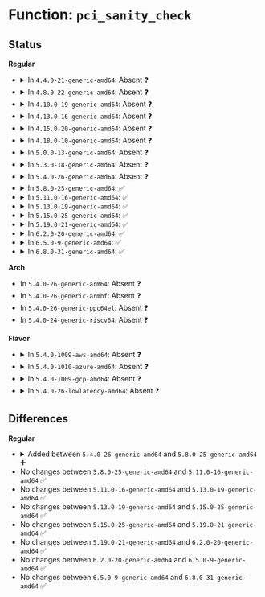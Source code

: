 # Function: <code>pci_sanity_check</code>

## Status
<b>Regular</b>
<ul>
<li>
<details>
<summary>In <code>4.4.0-21-generic-amd64</code>: Absent ❓</summary>

```json
{
  "name": "pci_sanity_check",
  "collision_type": "Unique Static",
  "inline_type": "Selective",
  "funcs": [
    {
      "addr": 18446744071595328828,
      "name": "pci_sanity_check",
      "external": false,
      "loc": "arch/x86/pci/direct.c:194",
      "file": "arch/x86/pci/direct.c",
      "inline": "not declared, inlined",
      "caller_inline": [],
      "caller_func": [
        "arch/x86/pci/direct.c:pci_direct_probe",
        "arch/x86/pci/direct.c:pci_direct_probe"
      ]
    }
  ],
  "symbols": [
    {
      "addr": 18446744071595328828,
      "name": "pci_sanity_check.isra.0",
      "section": ".init.text",
      "bind": "STB_LOCAL",
      "size": 223
    }
  ]
}
```
</details>
</li>
<li>
<details>
<summary>In <code>4.8.0-22-generic-amd64</code>: Absent ❓</summary>

```json
{
  "name": "pci_sanity_check",
  "collision_type": "Unique Static",
  "inline_type": "Selective",
  "funcs": [
    {
      "addr": 18446744071595516166,
      "name": "pci_sanity_check",
      "external": false,
      "loc": "arch/x86/pci/direct.c:194",
      "file": "arch/x86/pci/direct.c",
      "inline": "not declared, inlined",
      "caller_inline": [],
      "caller_func": [
        "arch/x86/pci/direct.c:pci_direct_probe",
        "arch/x86/pci/direct.c:pci_direct_probe"
      ]
    }
  ],
  "symbols": [
    {
      "addr": 18446744071595516166,
      "name": "pci_sanity_check.isra.0",
      "section": ".init.text",
      "bind": "STB_LOCAL",
      "size": 223
    }
  ]
}
```
</details>
</li>
<li>
<details>
<summary>In <code>4.10.0-19-generic-amd64</code>: Absent ❓</summary>

```json
{
  "name": "pci_sanity_check",
  "collision_type": "Unique Static",
  "inline_type": "Selective",
  "funcs": [
    {
      "addr": 18446744071595772234,
      "name": "pci_sanity_check",
      "external": false,
      "loc": "arch/x86/pci/direct.c:194",
      "file": "arch/x86/pci/direct.c",
      "inline": "not declared, inlined",
      "caller_inline": [],
      "caller_func": [
        "arch/x86/pci/direct.c:pci_direct_probe",
        "arch/x86/pci/direct.c:pci_direct_probe"
      ]
    }
  ],
  "symbols": [
    {
      "addr": 18446744071595772234,
      "name": "pci_sanity_check.isra.0",
      "section": ".init.text",
      "bind": "STB_LOCAL",
      "size": 223
    }
  ]
}
```
</details>
</li>
<li>
<details>
<summary>In <code>4.13.0-16-generic-amd64</code>: Absent ❓</summary>

```json
{
  "name": "pci_sanity_check",
  "collision_type": "Unique Static",
  "inline_type": "Selective",
  "funcs": [
    {
      "addr": 18446744071596703210,
      "name": "pci_sanity_check",
      "external": false,
      "loc": "arch/x86/pci/direct.c:194",
      "file": "arch/x86/pci/direct.c",
      "inline": "not declared, inlined",
      "caller_inline": [],
      "caller_func": [
        "arch/x86/pci/direct.c:pci_direct_probe",
        "arch/x86/pci/direct.c:pci_direct_probe"
      ]
    }
  ],
  "symbols": [
    {
      "addr": 18446744071596703210,
      "name": "pci_sanity_check.isra.0",
      "section": ".init.text",
      "bind": "STB_LOCAL",
      "size": 218
    }
  ]
}
```
</details>
</li>
<li>
<details>
<summary>In <code>4.15.0-20-generic-amd64</code>: Absent ❓</summary>

```json
{
  "name": "pci_sanity_check",
  "collision_type": "Unique Static",
  "inline_type": "Selective",
  "funcs": [
    {
      "addr": 18446744071603033900,
      "name": "pci_sanity_check",
      "external": false,
      "loc": "arch/x86/pci/direct.c:195",
      "file": "arch/x86/pci/direct.c",
      "inline": "not declared, inlined",
      "caller_inline": [],
      "caller_func": [
        "arch/x86/pci/direct.c:pci_direct_probe",
        "arch/x86/pci/direct.c:pci_direct_probe"
      ]
    }
  ],
  "symbols": [
    {
      "addr": 18446744071603033900,
      "name": "pci_sanity_check.isra.0",
      "section": ".init.text",
      "bind": "STB_LOCAL",
      "size": 222
    }
  ]
}
```
</details>
</li>
<li>
<details>
<summary>In <code>4.18.0-10-generic-amd64</code>: Absent ❓</summary>

```json
{
  "name": "pci_sanity_check",
  "collision_type": "Unique Static",
  "inline_type": "Selective",
  "funcs": [
    {
      "addr": 18446744071603206699,
      "name": "pci_sanity_check",
      "external": false,
      "loc": "arch/x86/pci/direct.c:195",
      "file": "arch/x86/pci/direct.c",
      "inline": "not declared, inlined",
      "caller_inline": [],
      "caller_func": [
        "arch/x86/pci/direct.c:pci_direct_probe",
        "arch/x86/pci/direct.c:pci_direct_probe"
      ]
    }
  ],
  "symbols": [
    {
      "addr": 18446744071603206699,
      "name": "pci_sanity_check.isra.0",
      "section": ".init.text",
      "bind": "STB_LOCAL",
      "size": 203
    }
  ]
}
```
</details>
</li>
<li>
<details>
<summary>In <code>5.0.0-13-generic-amd64</code>: Absent ❓</summary>

```json
{
  "name": "pci_sanity_check",
  "collision_type": "Unique Static",
  "inline_type": "Selective",
  "funcs": [
    {
      "addr": 18446744071605017149,
      "name": "pci_sanity_check",
      "external": false,
      "loc": "arch/x86/pci/direct.c:195",
      "file": "arch/x86/pci/direct.c",
      "inline": "not declared, inlined",
      "caller_inline": [],
      "caller_func": [
        "arch/x86/pci/direct.c:pci_direct_probe",
        "arch/x86/pci/direct.c:pci_direct_probe"
      ]
    }
  ],
  "symbols": [
    {
      "addr": 18446744071605017149,
      "name": "pci_sanity_check.isra.0",
      "section": ".init.text",
      "bind": "STB_LOCAL",
      "size": 203
    }
  ]
}
```
</details>
</li>
<li>
<details>
<summary>In <code>5.3.0-18-generic-amd64</code>: Absent ❓</summary>

```json
{
  "name": "pci_sanity_check",
  "collision_type": "Unique Static",
  "inline_type": "Selective",
  "funcs": [
    {
      "addr": 18446744071605130376,
      "name": "pci_sanity_check",
      "external": false,
      "loc": "arch/x86/pci/direct.c:195",
      "file": "arch/x86/pci/direct.c",
      "inline": "not declared, inlined",
      "caller_inline": [],
      "caller_func": [
        "arch/x86/pci/direct.c:pci_direct_probe",
        "arch/x86/pci/direct.c:pci_direct_probe"
      ]
    }
  ],
  "symbols": [
    {
      "addr": 18446744071605130376,
      "name": "pci_sanity_check.isra.0",
      "section": ".init.text",
      "bind": "STB_LOCAL",
      "size": 203
    }
  ]
}
```
</details>
</li>
<li>
<details>
<summary>In <code>5.4.0-26-generic-amd64</code>: Absent ❓</summary>

```json
{
  "name": "pci_sanity_check",
  "collision_type": "Unique Static",
  "inline_type": "Selective",
  "funcs": [
    {
      "addr": 18446744071605170719,
      "name": "pci_sanity_check",
      "external": false,
      "loc": "arch/x86/pci/direct.c:195",
      "file": "arch/x86/pci/direct.c",
      "inline": "not declared, inlined",
      "caller_inline": [],
      "caller_func": [
        "arch/x86/pci/direct.c:pci_direct_probe",
        "arch/x86/pci/direct.c:pci_direct_probe"
      ]
    }
  ],
  "symbols": [
    {
      "addr": 18446744071605170719,
      "name": "pci_sanity_check.isra.0",
      "section": ".init.text",
      "bind": "STB_LOCAL",
      "size": 203
    }
  ]
}
```
</details>
</li>
<li>
<details>
<summary>In <code>5.8.0-25-generic-amd64</code>: ✅</summary>

```c
int pci_sanity_check(const struct pci_raw_ops * o)
```

```json
{
  "name": "pci_sanity_check",
  "collision_type": "Unique Static",
  "inline_type": "No",
  "funcs": [
    {
      "addr": 18446744071609454467,
      "name": "pci_sanity_check",
      "external": false,
      "loc": "arch/x86/pci/direct.c:195",
      "file": "arch/x86/pci/direct.c",
      "inline": "seen, unknown",
      "caller_inline": [],
      "caller_func": [
        "arch/x86/pci/direct.c:pci_direct_probe",
        "arch/x86/pci/direct.c:pci_direct_probe"
      ]
    }
  ],
  "symbols": [
    {
      "addr": 18446744071609454467,
      "name": "pci_sanity_check",
      "section": ".init.text",
      "bind": "STB_LOCAL",
      "size": 203
    }
  ]
}
```
</details>
</li>
<li>
<details>
<summary>In <code>5.11.0-16-generic-amd64</code>: ✅</summary>

```c
int pci_sanity_check(const struct pci_raw_ops * o)
```

```json
{
  "name": "pci_sanity_check",
  "collision_type": "Unique Static",
  "inline_type": "No",
  "funcs": [
    {
      "addr": 18446744071612530445,
      "name": "pci_sanity_check",
      "external": false,
      "loc": "arch/x86/pci/direct.c:195",
      "file": "arch/x86/pci/direct.c",
      "inline": "seen, unknown",
      "caller_inline": [],
      "caller_func": [
        "arch/x86/pci/direct.c:pci_direct_probe",
        "arch/x86/pci/direct.c:pci_direct_probe"
      ]
    }
  ],
  "symbols": [
    {
      "addr": 18446744071612530445,
      "name": "pci_sanity_check",
      "section": ".init.text",
      "bind": "STB_LOCAL",
      "size": 203
    }
  ]
}
```
</details>
</li>
<li>
<details>
<summary>In <code>5.13.0-19-generic-amd64</code>: ✅</summary>

```c
int pci_sanity_check(const struct pci_raw_ops * o)
```

```json
{
  "name": "pci_sanity_check",
  "collision_type": "Unique Static",
  "inline_type": "No",
  "funcs": [
    {
      "addr": 18446744071614673152,
      "name": "pci_sanity_check",
      "external": false,
      "loc": "arch/x86/pci/direct.c:195",
      "file": "arch/x86/pci/direct.c",
      "inline": "seen, unknown",
      "caller_inline": [],
      "caller_func": [
        "arch/x86/pci/direct.c:pci_direct_probe",
        "arch/x86/pci/direct.c:pci_direct_probe"
      ]
    }
  ],
  "symbols": [
    {
      "addr": 18446744071614673152,
      "name": "pci_sanity_check",
      "section": ".init.text",
      "bind": "STB_LOCAL",
      "size": 203
    }
  ]
}
```
</details>
</li>
<li>
<details>
<summary>In <code>5.15.0-25-generic-amd64</code>: ✅</summary>

```c
int pci_sanity_check(const struct pci_raw_ops * o)
```

```json
{
  "name": "pci_sanity_check",
  "collision_type": "Unique Static",
  "inline_type": "No",
  "funcs": [
    {
      "addr": 18446744071615633540,
      "name": "pci_sanity_check",
      "external": false,
      "loc": "arch/x86/pci/direct.c:195",
      "file": "arch/x86/pci/direct.c",
      "inline": "seen, unknown",
      "caller_inline": [],
      "caller_func": [
        "arch/x86/pci/direct.c:pci_direct_probe",
        "arch/x86/pci/direct.c:pci_direct_probe"
      ]
    }
  ],
  "symbols": [
    {
      "addr": 18446744071615633540,
      "name": "pci_sanity_check",
      "section": ".init.text",
      "bind": "STB_LOCAL",
      "size": 203
    }
  ]
}
```
</details>
</li>
<li>
<details>
<summary>In <code>5.19.0-21-generic-amd64</code>: ✅</summary>

```c
int pci_sanity_check(const struct pci_raw_ops * o)
```

```json
{
  "name": "pci_sanity_check",
  "collision_type": "Unique Static",
  "inline_type": "No",
  "funcs": [
    {
      "addr": 18446744071617446087,
      "name": "pci_sanity_check",
      "external": false,
      "loc": "arch/x86/pci/direct.c:195",
      "file": "arch/x86/pci/direct.c",
      "inline": "seen, unknown",
      "caller_inline": [],
      "caller_func": [
        "arch/x86/pci/direct.c:pci_check_type2",
        "arch/x86/pci/direct.c:pci_check_type1"
      ]
    }
  ],
  "symbols": [
    {
      "addr": 18446744071617446087,
      "name": "pci_sanity_check",
      "section": ".init.text",
      "bind": "STB_LOCAL",
      "size": 221
    }
  ]
}
```
</details>
</li>
<li>
<details>
<summary>In <code>6.2.0-20-generic-amd64</code>: ✅</summary>

```c
int pci_sanity_check(const struct pci_raw_ops * o)
```

```json
{
  "name": "pci_sanity_check",
  "collision_type": "Unique Static",
  "inline_type": "No",
  "funcs": [
    {
      "addr": 18446744071628209952,
      "name": "pci_sanity_check",
      "external": false,
      "loc": "arch/x86/pci/direct.c:195",
      "file": "arch/x86/pci/direct.c",
      "inline": "seen, unknown",
      "caller_inline": [],
      "caller_func": [
        "arch/x86/pci/direct.c:pci_check_type2",
        "arch/x86/pci/direct.c:pci_check_type1"
      ]
    }
  ],
  "symbols": [
    {
      "addr": 18446744071628209952,
      "name": "pci_sanity_check",
      "section": ".init.text",
      "bind": "STB_LOCAL",
      "size": 239
    }
  ]
}
```
</details>
</li>
<li>
<details>
<summary>In <code>6.5.0-9-generic-amd64</code>: ✅</summary>

```c
int pci_sanity_check(const struct pci_raw_ops * o)
```

```json
{
  "name": "pci_sanity_check",
  "collision_type": "Unique Static",
  "inline_type": "No",
  "funcs": [
    {
      "addr": 18446744071619978912,
      "name": "pci_sanity_check",
      "external": false,
      "loc": "arch/x86/pci/direct.c:195",
      "file": "arch/x86/pci/direct.c",
      "inline": "seen, unknown",
      "caller_inline": [],
      "caller_func": [
        "arch/x86/pci/direct.c:pci_check_type2",
        "arch/x86/pci/direct.c:pci_check_type1"
      ]
    }
  ],
  "symbols": [
    {
      "addr": 18446744071619978912,
      "name": "pci_sanity_check",
      "section": ".init.text",
      "bind": "STB_LOCAL",
      "size": 239
    }
  ]
}
```
</details>
</li>
<li>
<details>
<summary>In <code>6.8.0-31-generic-amd64</code>: ✅</summary>

```c
int pci_sanity_check(const struct pci_raw_ops * o)
```

```json
{
  "name": "pci_sanity_check",
  "collision_type": "Unique Static",
  "inline_type": "No",
  "funcs": [
    {
      "addr": 18446744071622291232,
      "name": "pci_sanity_check",
      "external": false,
      "loc": "arch/x86/pci/direct.c:195",
      "file": "arch/x86/pci/direct.c",
      "inline": "seen, unknown",
      "caller_inline": [],
      "caller_func": [
        "arch/x86/pci/direct.c:pci_check_type2",
        "arch/x86/pci/direct.c:pci_check_type1"
      ]
    }
  ],
  "symbols": [
    {
      "addr": 18446744071622291232,
      "name": "pci_sanity_check",
      "section": ".init.text",
      "bind": "STB_LOCAL",
      "size": 239
    }
  ]
}
```
</details>
</li>
</ul>
<b>Arch</b>
<ul>
<li>
In <code>5.4.0-26-generic-arm64</code>: Absent ❓
</li>
<li>
In <code>5.4.0-26-generic-armhf</code>: Absent ❓
</li>
<li>
In <code>5.4.0-26-generic-ppc64el</code>: Absent ❓
</li>
<li>
In <code>5.4.0-24-generic-riscv64</code>: Absent ❓
</li>
</ul>
<b>Flavor</b>
<ul>
<li>
<details>
<summary>In <code>5.4.0-1009-aws-amd64</code>: Absent ❓</summary>

```json
{
  "name": "pci_sanity_check",
  "collision_type": "Unique Static",
  "inline_type": "Selective",
  "funcs": [
    {
      "addr": 18446744071605059374,
      "name": "pci_sanity_check",
      "external": false,
      "loc": "arch/x86/pci/direct.c:195",
      "file": "arch/x86/pci/direct.c",
      "inline": "not declared, inlined",
      "caller_inline": [],
      "caller_func": [
        "arch/x86/pci/direct.c:pci_direct_probe",
        "arch/x86/pci/direct.c:pci_direct_probe"
      ]
    }
  ],
  "symbols": [
    {
      "addr": 18446744071605059374,
      "name": "pci_sanity_check.isra.0",
      "section": ".init.text",
      "bind": "STB_LOCAL",
      "size": 203
    }
  ]
}
```
</details>
</li>
<li>
<details>
<summary>In <code>5.4.0-1010-azure-amd64</code>: Absent ❓</summary>

```json
{
  "name": "pci_sanity_check",
  "collision_type": "Unique Static",
  "inline_type": "Selective",
  "funcs": [
    {
      "addr": 18446744071605028166,
      "name": "pci_sanity_check",
      "external": false,
      "loc": "arch/x86/pci/direct.c:195",
      "file": "arch/x86/pci/direct.c",
      "inline": "not declared, inlined",
      "caller_inline": [],
      "caller_func": [
        "arch/x86/pci/direct.c:pci_direct_probe",
        "arch/x86/pci/direct.c:pci_direct_probe"
      ]
    }
  ],
  "symbols": [
    {
      "addr": 18446744071605028166,
      "name": "pci_sanity_check.isra.0",
      "section": ".init.text",
      "bind": "STB_LOCAL",
      "size": 203
    }
  ]
}
```
</details>
</li>
<li>
<details>
<summary>In <code>5.4.0-1009-gcp-amd64</code>: Absent ❓</summary>

```json
{
  "name": "pci_sanity_check",
  "collision_type": "Unique Static",
  "inline_type": "Selective",
  "funcs": [
    {
      "addr": 18446744071605146922,
      "name": "pci_sanity_check",
      "external": false,
      "loc": "arch/x86/pci/direct.c:195",
      "file": "arch/x86/pci/direct.c",
      "inline": "not declared, inlined",
      "caller_inline": [],
      "caller_func": [
        "arch/x86/pci/direct.c:pci_direct_probe",
        "arch/x86/pci/direct.c:pci_direct_probe"
      ]
    }
  ],
  "symbols": [
    {
      "addr": 18446744071605146922,
      "name": "pci_sanity_check.isra.0",
      "section": ".init.text",
      "bind": "STB_LOCAL",
      "size": 203
    }
  ]
}
```
</details>
</li>
<li>
<details>
<summary>In <code>5.4.0-26-lowlatency-amd64</code>: Absent ❓</summary>

```json
{
  "name": "pci_sanity_check",
  "collision_type": "Unique Static",
  "inline_type": "Selective",
  "funcs": [
    {
      "addr": 18446744071605174913,
      "name": "pci_sanity_check",
      "external": false,
      "loc": "arch/x86/pci/direct.c:195",
      "file": "arch/x86/pci/direct.c",
      "inline": "not declared, inlined",
      "caller_inline": [],
      "caller_func": [
        "arch/x86/pci/direct.c:pci_direct_probe",
        "arch/x86/pci/direct.c:pci_direct_probe"
      ]
    }
  ],
  "symbols": [
    {
      "addr": 18446744071605174913,
      "name": "pci_sanity_check.isra.0",
      "section": ".init.text",
      "bind": "STB_LOCAL",
      "size": 203
    }
  ]
}
```
</details>
</li>
</ul>

## Differences
<b>Regular</b>
<ul>
<li>
<details>
<summary>Added between <code>5.4.0-26-generic-amd64</code> and <code>5.8.0-25-generic-amd64</code> ➕</summary>

```c
int pci_sanity_check(const struct pci_raw_ops * o)
```
</details>
</li>
<li>
No changes between <code>5.8.0-25-generic-amd64</code> and <code>5.11.0-16-generic-amd64</code> ✅
</li>
<li>
No changes between <code>5.11.0-16-generic-amd64</code> and <code>5.13.0-19-generic-amd64</code> ✅
</li>
<li>
No changes between <code>5.13.0-19-generic-amd64</code> and <code>5.15.0-25-generic-amd64</code> ✅
</li>
<li>
No changes between <code>5.15.0-25-generic-amd64</code> and <code>5.19.0-21-generic-amd64</code> ✅
</li>
<li>
No changes between <code>5.19.0-21-generic-amd64</code> and <code>6.2.0-20-generic-amd64</code> ✅
</li>
<li>
No changes between <code>6.2.0-20-generic-amd64</code> and <code>6.5.0-9-generic-amd64</code> ✅
</li>
<li>
No changes between <code>6.5.0-9-generic-amd64</code> and <code>6.8.0-31-generic-amd64</code> ✅
</li>
</ul>
